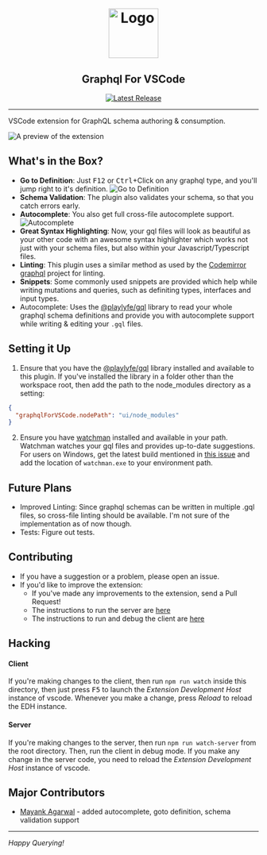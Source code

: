 <h1 align="center"><img src="https://cdn.rawgit.com/kumarharsh/graphql-for-vscode/master/images/logo.svg" alt="Logo" height="100" /></h1>
<h2 align="center">Graphql For VSCode</h2>
<div align="center"><a href="https://github.com/kumarharsh/graphql-for-vscode/releases"><img src="https://img.shields.io/github/release/kumarharsh/graphql-for-vscode.svg" alt="Latest Release"></a></div>

<hr>

VSCode extension for GraphQL schema authoring & consumption.

![A preview of the extension](https://cdn.rawgit.com/kumarharsh/graphql-for-vscode/master/images/preview.png)


## What's in the Box?
* **Go to Definition**: Just <kbd>F12</kbd> or <kbd>Ctrl</kbd>+Click on any graphql type, and you'll jump right to it's definition.
![Go to Definition](https://cdn.rawgit.com/kumarharsh/graphql-for-vscode/master/images/goto-definition.gif)
* **Schema Validation**: The plugin also validates your schema, so that you catch errors early.
* **Autocomplete**: You also get full cross-file autocomplete support.
![Autocomplete](https://cdn.rawgit.com/kumarharsh/graphql-for-vscode/master/images/autocomplete.gif)
* **Great Syntax Highlighting**: Now, your gql files will look as beautiful as your other code with an awesome syntax highlighter which works not just with your schema files, but also within your Javascript/Typescript files.
* **Linting**: This plugin uses a similar method as used by the [Codemirror graphql](https://github.com/graphql/codemirror-graphql) project for linting.
* **Snippets**: Some commonly used snippets are provided which help while writing mutations and queries, such as definiting types, interfaces and input types.
* Autocomplete: Uses the [@playlyfe/gql](npmjs.org/package/@playlyfe/gql) library to read your whole graphql schema definitions and provide you with autocomplete support while writing & editing your `.gql` files.

## Setting it Up
1. Ensure that you have the [@playlyfe/gql](npmjs.org/package/@playlyfe/gql) library installed and available to this plugin. If you've installed the library in a folder other than the workspace root, then add the path to the node_modules directory as a setting:
```json
{
  "graphqlForVSCode.nodePath": "ui/node_modules"
}
```

2. Ensure you have [watchman](https://facebook.github.io/watchman/docs/install.html) installed and available in your path. Watchman watches your gql files and provides up-to-date suggestions. For users on Windows, get the latest build mentioned in [this issue](https://github.com/facebook/watchman/issues/19) and add the location of `watchman.exe` to your environment path.

## Future Plans
* Improved Linting: Since graphql schemas can be written in multiple .gql files, so cross-file linting should be available. I'm not sure of the implementation as of now though.
* Tests: Figure out tests.


## Contributing
* If you have a suggestion or a problem, please open an issue.
* If you'd like to improve the extension:
  + If you've made any improvements to the extension, send a Pull Request!
  + The instructions to run the server are [here](#server)
  + The instructions to run and debug the client are [here](#hacking)

## Hacking

#### Client
If you're making changes to the client, then run `npm run watch` inside this directory,
then just press <kbd>F5</kbd> to launch the *Extension Development Host* instance of vscode. Whenever you make a change, press *Reload* to reload the EDH instance.

#### Server
If you're making changes to the server, then run `npm run watch-server` from the root directory. Then, run the client in debug mode. If you make any change in the server code, you need to reload the *Extension Development Host* instance of vscode.

## Major Contributors
* [Mayank Agarwal](github.com/Mayank1791989) - added autocomplete, goto definition, schema validation support

---

*Happy Querying!*
